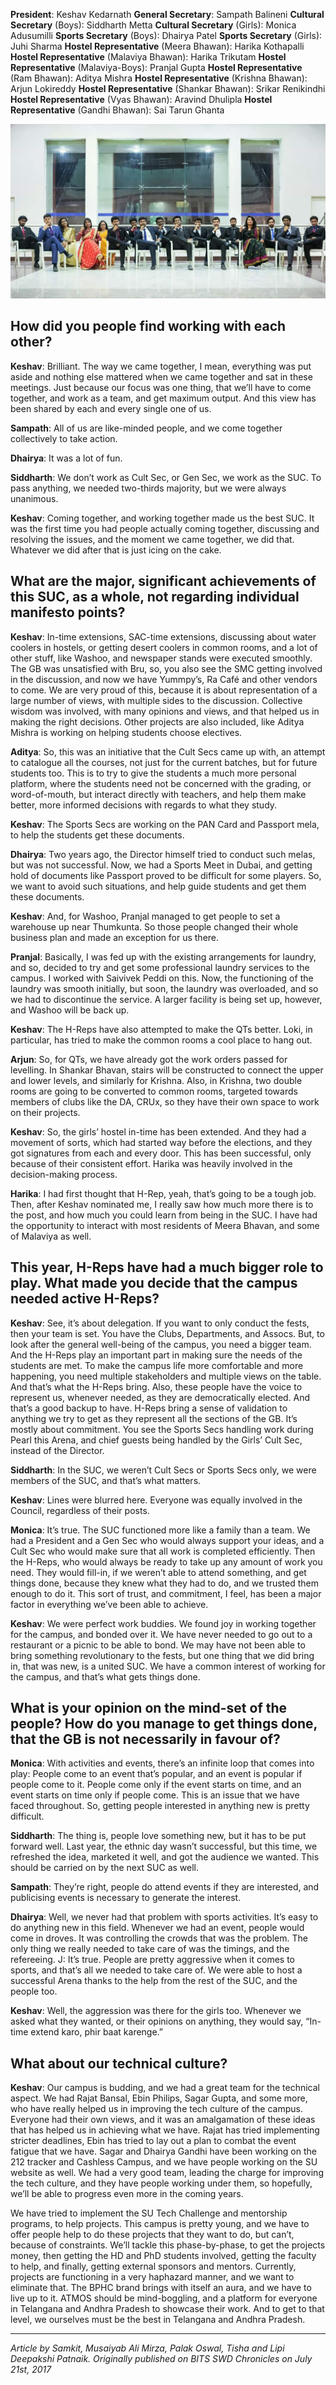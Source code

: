 <!-- TITLE: The Year That Was -->
<!-- SUBTITLE: A talk with SUC 2016-17 -->

**President**: Keshav Kedarnath
**General Secretary**: Sampath Balineni
**Cultural Secretary** (Boys): Siddharth Metta
**Cultural Secretary** (Girls): Monica Adusumilli
**Sports Secretary** (Boys): Dhairya Patel
**Sports Secretary** (Girls): Juhi Sharma
**Hostel Representative** (Meera Bhawan): Harika Kothapalli
**Hostel Representative** (Malaviya Bhawan): Harika Trikutam
**Hostel Representative** (Malaviya-Boys): Pranjal Gupta
**Hostel Representative** (Ram Bhawan): Aditya Mishra
**Hostel Representative** (Krishna Bhawan): Arjun Lokireddy
**Hostel Representative** (Shankar Bhawan): Srikar Renikindhi
**Hostel Representative** (Vyas Bhawan): Aravind Dhulipla
**Hostel Representative** (Gandhi Bhawan): Sai Tarun Ghanta

![Student Union Council Suc 2016 17](/uploads/news/student-union-council-suc-2016-17.jpg "Student Union Council Suc 2016 17")

## How did you people find working with each other?

**Keshav**: Brilliant. The way we came together, I mean, everything was put aside and nothing else mattered when we came together and sat in these meetings. Just because our focus was one thing, that we’ll have to come together, and work as a team, and get maximum output. And this view has been shared by each and every single one of us.

**Sampath**: All of us are like-minded people, and we come together collectively to take action.

**Dhairya**: It was a lot of fun.

**Siddharth**: We don’t work as Cult Sec, or Gen Sec, we work as the SUC. To pass anything, we needed two-thirds majority, but we were always unanimous.

**Keshav**: Coming together, and working together made us the best SUC. It was the first time you had people actually coming together, discussing and resolving the issues, and the moment we came together, we did that. Whatever we did after that is just icing on the cake.


## What are the major, significant achievements of this SUC, as a whole, not regarding individual manifesto points?

**Keshav**: In-time extensions, SAC-time extensions, discussing about water coolers in hostels, or getting desert coolers in common rooms, and a lot of other stuff, like Washoo, and newspaper stands were executed smoothly. The GB was unsatisfied with Bru, so, you also see the SMC getting involved in the discussion, and now we have Yummpy’s, Ra Café and other vendors to come. We are very proud of this, because it is about representation of a large number of views, with multiple sides to the discussion. Collective wisdom was involved, with many opinions and views, and that helped us in making the right decisions. Other projects are also included, like Aditya Mishra is working on helping students choose electives.

**Aditya**: So, this was an initiative that the Cult Secs came up with, an attempt to catalogue all the courses, not just for the current batches, but for future students too. This is to try to give the students a much more personal platform, where the students need not be concerned with the grading, or word-of-mouth, but interact directly with teachers, and help them make better, more informed decisions with regards to what they study.

**Keshav**: The Sports Secs are working on the PAN Card and Passport mela, to help the students get these documents.

**Dhairya**: Two years ago, the Director himself tried to conduct such melas, but was not successful. Now, we had a Sports Meet in Dubai, and getting hold of documents like Passport proved to be difficult for some players. So, we want to avoid such situations, and help guide students and get them these documents.

**Keshav**: And, for Washoo, Pranjal managed to get people to set a warehouse up near Thumkunta. So those people changed their whole business plan and made an exception for us there.

**Pranjal**: Basically, I was fed up with the existing arrangements for laundry, and so, decided to try and get some professional laundry services to the campus. I worked with Saivivek Peddi on this. Now, the functioning of the laundry was smooth initially, but soon, the laundry was overloaded, and so we had to discontinue the service. A larger facility is being set up, however, and Washoo will be back up.

**Keshav**: The H-Reps have also attempted to make the QTs better. Loki, in particular, has tried to make the common rooms a cool place to hang out.

**Arjun**: So, for QTs, we have already got the work orders passed for levelling. In Shankar Bhavan, stairs will be constructed to connect the upper and lower levels, and similarly for Krishna. Also, in Krishna, two double rooms are going to be converted to common rooms, targeted towards members of clubs like the DA, CRUx, so they have their own space to work on their projects.

**Keshav**: So, the girls’ hostel in-time has been extended. And they had a movement of sorts, which had started way before the elections, and they got signatures from each and every door. This has been successful, only because of their consistent effort. Harika was heavily involved in the decision-making process.

**Harika**: I had first thought that H-Rep, yeah, that’s going to be a tough job. Then, after Keshav nominated me, I really saw how much more there is to the post, and how much you could learn from being in the SUC. I have had the opportunity to interact with most residents of Meera Bhavan, and some of Malaviya as well.


## This year, H-Reps have had a much bigger role to play. What made you decide that the campus needed active H-Reps?

**Keshav**: See, it’s about delegation. If you want to only conduct the fests, then your team is set. You have the Clubs, Departments, and Assocs. But, to look after the general well-being of the campus, you need a bigger team. And the H-Reps play an important part in making sure the needs of the students are met. To make the campus life more comfortable and more happening, you need multiple stakeholders and multiple views on the table. And that’s what the H-Reps bring. Also, these people have the voice to represent us, whenever needed, as they are democratically elected. And that’s a good backup to have. H-Reps bring a sense of validation to anything we try to get as they represent all the sections of the GB.
It’s mostly about commitment. You see the Sports Secs handling work during Pearl this Arena, and chief guests being handled by the Girls’ Cult Sec, instead of the Director.

**Siddharth**: In the SUC, we weren’t Cult Secs or Sports Secs only, we were members of the SUC, and that’s what matters.

**Keshav**: Lines were blurred here. Everyone was equally involved in the Council, regardless of their posts.

**Monica**: It’s true. The SUC functioned more like a family than a team. We had a President and a Gen Sec who would always support your ideas, and a Cult Sec who would make sure that all work is completed efficiently. Then the H-Reps, who would always be ready to take up any amount of work you need. They would fill-in, if we weren’t able to attend something, and get things done, because they knew what they had to do, and we trusted them enough to do it. This sort of trust, and commitment, I feel, has been a major factor in everything we’ve been able to achieve.

**Keshav**: We were perfect work buddies. We found joy in working together for the campus, and bonded over it. We have never needed to go out to a restaurant or a picnic to be able to bond. We may have not been able to bring something revolutionary to the fests, but one thing that we did bring in, that was new, is a united SUC. We have a common interest of working for the campus, and that’s what gets things done.

## What is your opinion on the mind-set of the people? How do you manage to get things done, that the GB is not necessarily in favour of?

**Monica**: With activities and events, there’s an infinite loop that comes into play: People come to an event that’s popular, and an event is popular if people come to it. People come only if the event starts on time, and an event starts on time only if people come. This is an issue that we have faced throughout. So, getting people interested in anything new is pretty difficult.

**Siddharth**: The thing is, people love something new, but it has to be put forward well. Last year, the ethnic day wasn’t successful, but this time, we refreshed the idea, marketed it well, and got the audience we wanted. This should be carried on by the next SUC as well.

**Sampath**: They’re right, people do attend events if they are interested, and publicising events is necessary to generate the interest.

**Dhairya**: Well, we never had that problem with sports activities. It’s easy to do anything new in this field. Whenever we had an event, people would come in droves. It was controlling the crowds that was the problem. The only thing we really needed to take care of was the timings, and the refereeing. J: It’s true. People are pretty aggressive when it comes to sports, and that’s all we needed to take care of. We were able to host a successful Arena thanks to the help from the rest of the SUC, and the people too.

**Keshav**: Well, the aggression was there for the girls too. Whenever we asked what they wanted, or their opinions on anything, they would say, “In-time extend karo, phir baat karenge.”


## What about our technical culture?

**Keshav**: Our campus is budding, and we had a great team for the technical aspect. We had Rajat Bansal, Ebin Philips, Sagar Gupta, and some more, who have really helped us in improving the tech culture of the campus. Everyone had their own views, and it was an amalgamation of these ideas that has helped us in achieving what we have. Rajat has tried implementing stricter deadlines, Ebin has tried to lay out a plan to combat the event fatigue that we have. Sagar and Dhairya Gandhi have been working on the 212 tracker and Cashless Campus, and we have people working on the SU website as well. We had a very good team, leading the charge for improving the tech culture, and they have people working under them, so hopefully, we’ll be able to progress even more in the coming years.

We have tried to implement the SU Tech Challenge and mentorship programs, to help projects. This campus is pretty young, and we have to offer people help to do these projects that they want to do, but can’t, because of constraints. We’ll tackle this phase-by-phase, to get the projects money, then getting the HD and PhD students involved, getting the faculty to help, and finally, getting external sponsors and mentors. Currently, projects are functioning in a very haphazard manner, and we want to eliminate that. The BPHC brand brings with itself an aura, and we have to live up to it. ATMOS should be mind-boggling, and a platform for everyone in Telangana and Andhra Pradesh to showcase their work. And to get to that level, we ourselves must be the best in Telangana and Andhra Pradesh.

---- 
*Article by Samkit, Musaiyab Ali Mirza, Palak Oswal, Tisha and Lipi Deepakshi Patnaik. Originally published on BITS SWD Chronicles on July 21st, 2017*